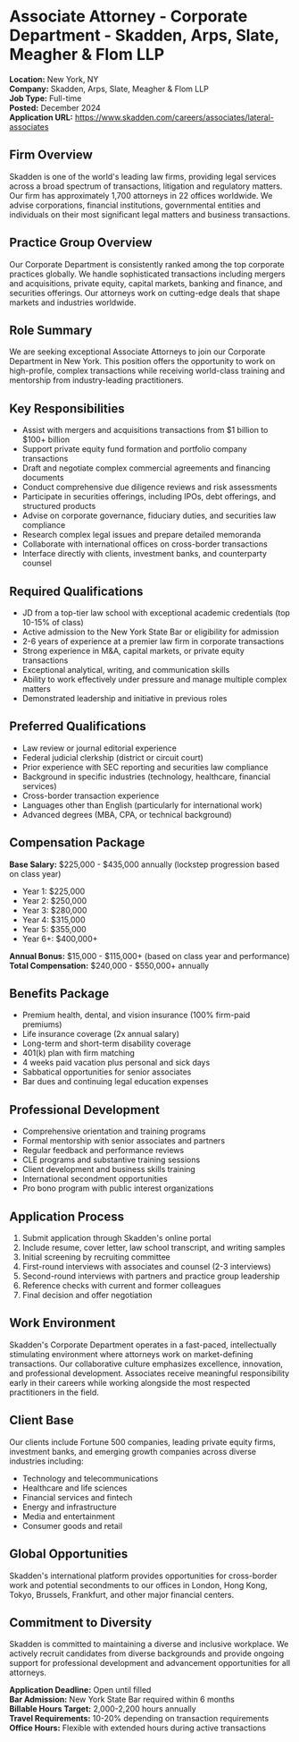 # Associate Attorney - Corporate Department - Skadden, Arps, Slate, Meagher & Flom LLP
**Location:** New York, NY  
**Company:** Skadden, Arps, Slate, Meagher & Flom LLP  
**Job Type:** Full-time  
**Posted:** December 2024  
**Application URL:** https://www.skadden.com/careers/associates/lateral-associates

## Firm Overview
Skadden is one of the world's leading law firms, providing legal services across a broad spectrum of transactions, litigation and regulatory matters. Our firm has approximately 1,700 attorneys in 22 offices worldwide. We advise corporations, financial institutions, governmental entities and individuals on their most significant legal matters and business transactions.

## Practice Group Overview
Our Corporate Department is consistently ranked among the top corporate practices globally. We handle sophisticated transactions including mergers and acquisitions, private equity, capital markets, banking and finance, and securities offerings. Our attorneys work on cutting-edge deals that shape markets and industries worldwide.

## Role Summary
We are seeking exceptional Associate Attorneys to join our Corporate Department in New York. This position offers the opportunity to work on high-profile, complex transactions while receiving world-class training and mentorship from industry-leading practitioners.

## Key Responsibilities
- Assist with mergers and acquisitions transactions from $1 billion to $100+ billion
- Support private equity fund formation and portfolio company transactions
- Draft and negotiate complex commercial agreements and financing documents
- Conduct comprehensive due diligence reviews and risk assessments
- Participate in securities offerings, including IPOs, debt offerings, and structured products
- Advise on corporate governance, fiduciary duties, and securities law compliance
- Research complex legal issues and prepare detailed memoranda
- Collaborate with international offices on cross-border transactions
- Interface directly with clients, investment banks, and counterparty counsel

## Required Qualifications
- JD from a top-tier law school with exceptional academic credentials (top 10-15% of class)
- Active admission to the New York State Bar or eligibility for admission
- 2-6 years of experience at a premier law firm in corporate transactions
- Strong experience in M&A, capital markets, or private equity transactions
- Exceptional analytical, writing, and communication skills
- Ability to work effectively under pressure and manage multiple complex matters
- Demonstrated leadership and initiative in previous roles

## Preferred Qualifications
- Law review or journal editorial experience
- Federal judicial clerkship (district or circuit court)
- Prior experience with SEC reporting and securities law compliance
- Background in specific industries (technology, healthcare, financial services)
- Cross-border transaction experience
- Languages other than English (particularly for international work)
- Advanced degrees (MBA, CPA, or technical background)

## Compensation Package
**Base Salary:** $225,000 - $435,000 annually (lockstep progression based on class year)
- Year 1: $225,000
- Year 2: $250,000
- Year 3: $280,000
- Year 4: $315,000
- Year 5: $355,000
- Year 6+: $400,000+

**Annual Bonus:** $15,000 - $115,000+ (based on class year and performance)
**Total Compensation:** $240,000 - $550,000+ annually

## Benefits Package
- Premium health, dental, and vision insurance (100% firm-paid premiums)
- Life insurance coverage (2x annual salary)
- Long-term and short-term disability coverage
- 401(k) plan with firm matching
- 4 weeks paid vacation plus personal and sick days
- Sabbatical opportunities for senior associates
- Bar dues and continuing legal education expenses

## Professional Development
- Comprehensive orientation and training programs
- Formal mentorship with senior associates and partners
- Regular feedback and performance reviews
- CLE programs and substantive training sessions
- Client development and business skills training
- International secondment opportunities
- Pro bono program with public interest organizations

## Application Process
1. Submit application through Skadden's online portal
2. Include resume, cover letter, law school transcript, and writing samples
3. Initial screening by recruiting committee
4. First-round interviews with associates and counsel (2-3 interviews)
5. Second-round interviews with partners and practice group leadership
6. Reference checks with current and former colleagues
7. Final decision and offer negotiation

## Work Environment
Skadden's Corporate Department operates in a fast-paced, intellectually stimulating environment where attorneys work on market-defining transactions. Our collaborative culture emphasizes excellence, innovation, and professional development. Associates receive meaningful responsibility early in their careers while working alongside the most respected practitioners in the field.

## Client Base
Our clients include Fortune 500 companies, leading private equity firms, investment banks, and emerging growth companies across diverse industries including:
- Technology and telecommunications
- Healthcare and life sciences
- Financial services and fintech
- Energy and infrastructure
- Media and entertainment
- Consumer goods and retail

## Global Opportunities
Skadden's international platform provides opportunities for cross-border work and potential secondments to our offices in London, Hong Kong, Tokyo, Brussels, Frankfurt, and other major financial centers.

## Commitment to Diversity
Skadden is committed to maintaining a diverse and inclusive workplace. We actively recruit candidates from diverse backgrounds and provide ongoing support for professional development and advancement opportunities for all attorneys.

**Application Deadline:** Open until filled  
**Bar Admission:** New York State Bar required within 6 months  
**Billable Hours Target:** 2,000-2,200 hours annually  
**Travel Requirements:** 10-20% depending on transaction requirements  
**Office Hours:** Flexible with extended hours during active transactions